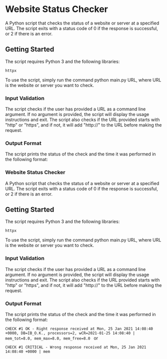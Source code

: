 # Website Status Checker

A Python script that checks the status of a website or server at a specified URL. The script exits with a status code of 0 if the response is successful, or 2 if there is an error.

## Getting Started

The script requires Python 3 and the following libraries:

`httpx`

To use the script, simply run the command python main.py URL, where URL is the website or server you want to check.

### **Input Validation**

The script checks if the user has provided a URL as a command line argument. If no argument is provided, the script will display the usage instructions and exit. The script also checks if the URL provided starts with "http" or "https", and if not, it will add "http://" to the URL before making the request.

### **Output Format**

The script prints the status of the check and the time it was performed in the following format:

### Website Status Checker

A Python script that checks the status of a website or server at a specified URL. The script exits with a status code of 0 if the response is successful, or 2 if there is an error.

## Getting Started

The script requires Python 3 and the following libraries:

`httpx`

To use the script, simply run the command python main.py URL, where URL is the website or server you want to check.

### Input Validation

The script checks if the user has provided a URL as a command line argument. If no argument is provided, the script will display the usage instructions and exit. The script also checks if the URL provided starts with "http" or "https", and if not, it will add "http://" to the URL before making the request.

### Output Format

The script prints the status of the check and the time it was performed in the following format:

`CHECK #1 OK - Right response received at Mon, 25 Jan 2021 14:08:40 +0000, DB=IB_O.K., processors=2, wCR=2021-01-25 14:08:40 | mem_tot=8.0, mem_max=8.0, mem_free=8.0
`
or

`CHECK #1 CRITICAL - Wrong response received at Mon, 25 Jan 2021 14:08:40 +0000 | mem
`
